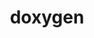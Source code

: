 ---
title: "doxygen"
layout: cache
categories: [package, develop]
meta: {"compilers": ["apple-clang@16.0.0", "gcc@10.5.0", "gcc@13.3.0"], "num_specs": 26, "num_specs_by_stack": {"developer-tools-aarch64-linux-gnu": 8, "developer-tools-darwin": 10, "developer-tools-x86_64_v3-linux-gnu": 8, "root": 26}, "oss": ["centos7", "rhel8", "sequoia"], "platforms": ["darwin", "linux"], "stacks": ["developer-tools-aarch64-linux-gnu", "developer-tools-darwin", "developer-tools-x86_64_v3-linux-gnu", "root"], "targets": ["aarch64", "x86_64_v3"], "versions": ["1.13.2"]}
spec_details: [{"compiler": "gcc@13.3.0", "hash": "3h6xj2dcomo7k4ms46etyowcg6gak3zf", "os": "rhel8", "platform": "linux", "size": "-", "stacks": ["developer-tools-aarch64-linux-gnu", "root"], "target": "aarch64", "variants": ["build_system=cmake", "build_type=Release", "generator=make", "~graphviz", "~ipo", "~mscgen"], "versions": ["1.13.2"]}, {"compiler": "apple-clang@16.0.0", "hash": "agsgo5awvysozuxkgobmtriakjk3eqo7", "os": "sequoia", "platform": "darwin", "size": "-", "stacks": ["developer-tools-darwin", "root"], "target": "aarch64", "variants": ["build_system=cmake", "build_type=Release", "generator=make", "~graphviz", "~ipo", "~mscgen"], "versions": ["1.13.2"]}, {"compiler": "gcc@10.5.0", "hash": "bbe2qtptpjstvztuql2rh4fceuvjotfa", "os": "centos7", "platform": "linux", "size": "-", "stacks": ["developer-tools-x86_64_v3-linux-gnu", "root"], "target": "x86_64_v3", "variants": ["build_system=cmake", "build_type=Release", "generator=make", "~graphviz", "~ipo", "~mscgen"], "versions": ["1.13.2"]}, {"compiler": "apple-clang@16.0.0", "hash": "d2esbkzdb7awnuj6v3fbyuzb6uoxhhbj", "os": "sequoia", "platform": "darwin", "size": "-", "stacks": ["developer-tools-darwin", "root"], "target": "aarch64", "variants": ["build_system=cmake", "build_type=Release", "generator=make", "~graphviz", "~ipo", "~mscgen"], "versions": ["1.13.2"]}, {"compiler": "apple-clang@16.0.0", "hash": "exk4pwvdcxlvywgviphnsqhwfvt7mtbh", "os": "sequoia", "platform": "darwin", "size": "-", "stacks": ["developer-tools-darwin", "root"], "target": "aarch64", "variants": ["build_system=cmake", "build_type=Release", "generator=make", "~graphviz", "~ipo", "~mscgen"], "versions": ["1.13.2"]}, {"compiler": "gcc@13.3.0", "hash": "g4ck2saoqsklki2wcqwzsalogyi6ozad", "os": "rhel8", "platform": "linux", "size": "-", "stacks": ["developer-tools-aarch64-linux-gnu", "root"], "target": "aarch64", "variants": ["build_system=cmake", "build_type=Release", "generator=make", "~graphviz", "~ipo", "~mscgen"], "versions": ["1.13.2"]}, {"compiler": "gcc@10.5.0", "hash": "gpndgg4yt5zznuokcoefahqxc6lntnxd", "os": "centos7", "platform": "linux", "size": "-", "stacks": ["developer-tools-x86_64_v3-linux-gnu", "root"], "target": "x86_64_v3", "variants": ["build_system=cmake", "build_type=Release", "generator=make", "~graphviz", "~ipo", "~mscgen"], "versions": ["1.13.2"]}, {"compiler": "gcc@13.3.0", "hash": "gqkkrpyw3trmmaqhqivxtaqait3xtsoc", "os": "rhel8", "platform": "linux", "size": "-", "stacks": ["developer-tools-aarch64-linux-gnu", "root"], "target": "aarch64", "variants": ["build_system=cmake", "build_type=Release", "generator=make", "~graphviz", "~ipo", "~mscgen"], "versions": ["1.13.2"]}, {"compiler": "gcc@10.5.0", "hash": "gy33fqc27ae5fsvcxyve6ypk7atvmqe2", "os": "centos7", "platform": "linux", "size": "-", "stacks": ["developer-tools-x86_64_v3-linux-gnu", "root"], "target": "x86_64_v3", "variants": ["build_system=cmake", "build_type=Release", "generator=make", "~graphviz", "~ipo", "~mscgen"], "versions": ["1.13.2"]}, {"compiler": "apple-clang@16.0.0", "hash": "hgqc5k5o5g52bdwiuwm4jxzy76e4hvec", "os": "sequoia", "platform": "darwin", "size": "-", "stacks": ["developer-tools-darwin", "root"], "target": "aarch64", "variants": ["build_system=cmake", "build_type=Release", "generator=make", "~graphviz", "~ipo", "~mscgen"], "versions": ["1.13.2"]}, {"compiler": "gcc@13.3.0", "hash": "jzozfb5amx6dvx6dmwhpykdbmdfryxez", "os": "rhel8", "platform": "linux", "size": "-", "stacks": ["developer-tools-aarch64-linux-gnu", "root"], "target": "aarch64", "variants": ["build_system=cmake", "build_type=Release", "generator=make", "~graphviz", "~ipo", "~mscgen"], "versions": ["1.13.2"]}, {"compiler": "gcc@13.3.0", "hash": "kninzxpojzr4cjqkvyni7lzwe6wkasm7", "os": "rhel8", "platform": "linux", "size": "-", "stacks": ["developer-tools-aarch64-linux-gnu", "root"], "target": "aarch64", "variants": ["build_system=cmake", "build_type=Release", "generator=make", "~graphviz", "~ipo", "~mscgen"], "versions": ["1.13.2"]}, {"compiler": "gcc@10.5.0", "hash": "lbukexegsw2xach2s7jcgr2gsmtmqk3z", "os": "centos7", "platform": "linux", "size": "-", "stacks": ["developer-tools-x86_64_v3-linux-gnu", "root"], "target": "x86_64_v3", "variants": ["build_system=cmake", "build_type=Release", "generator=make", "~graphviz", "~ipo", "~mscgen"], "versions": ["1.13.2"]}, {"compiler": "apple-clang@16.0.0", "hash": "mr7lu5uzki6cxcrmdzj7bpozawykxlaz", "os": "sequoia", "platform": "darwin", "size": "-", "stacks": ["developer-tools-darwin", "root"], "target": "aarch64", "variants": ["build_system=cmake", "build_type=Release", "generator=make", "~graphviz", "~ipo", "~mscgen"], "versions": ["1.13.2"]}, {"compiler": "gcc@13.3.0", "hash": "mxtaotwxcgzpiyxjlz74glafr3pbszxf", "os": "rhel8", "platform": "linux", "size": "-", "stacks": ["developer-tools-aarch64-linux-gnu", "root"], "target": "aarch64", "variants": ["build_system=cmake", "build_type=Release", "generator=make", "~graphviz", "~ipo", "~mscgen"], "versions": ["1.13.2"]}, {"compiler": "apple-clang@16.0.0", "hash": "pmb32m34ewvpgiqu6qe3vxpzvyywqh2y", "os": "sequoia", "platform": "darwin", "size": "-", "stacks": ["developer-tools-darwin", "root"], "target": "aarch64", "variants": ["build_system=cmake", "build_type=Release", "generator=make", "~graphviz", "~ipo", "~mscgen"], "versions": ["1.13.2"]}, {"compiler": "apple-clang@16.0.0", "hash": "pybbg27os3aqjwinkcyvxu4o7aanfypu", "os": "sequoia", "platform": "darwin", "size": "-", "stacks": ["developer-tools-darwin", "root"], "target": "aarch64", "variants": ["build_system=cmake", "build_type=Release", "generator=make", "~graphviz", "~ipo", "~mscgen"], "versions": ["1.13.2"]}, {"compiler": "gcc@13.3.0", "hash": "rkzz36bubtvwkipnmt7aezo4jktcdazm", "os": "rhel8", "platform": "linux", "size": "-", "stacks": ["developer-tools-aarch64-linux-gnu", "root"], "target": "aarch64", "variants": ["build_system=cmake", "build_type=Release", "generator=make", "~graphviz", "~ipo", "~mscgen"], "versions": ["1.13.2"]}, {"compiler": "apple-clang@16.0.0", "hash": "rn2cxqrvxvy2b3plav4e5rh2sc2ec5wh", "os": "sequoia", "platform": "darwin", "size": "-", "stacks": ["developer-tools-darwin", "root"], "target": "aarch64", "variants": ["build_system=cmake", "build_type=Release", "generator=make", "~graphviz", "~ipo", "~mscgen"], "versions": ["1.13.2"]}, {"compiler": "gcc@10.5.0", "hash": "vvphcsvb5qeno5m4kebt4rugmcs3iojt", "os": "centos7", "platform": "linux", "size": "-", "stacks": ["developer-tools-x86_64_v3-linux-gnu", "root"], "target": "x86_64_v3", "variants": ["build_system=cmake", "build_type=Release", "generator=make", "~graphviz", "~ipo", "~mscgen"], "versions": ["1.13.2"]}, {"compiler": "apple-clang@16.0.0", "hash": "w6j6rtqjitarsuv7uw34bcuejscq42y3", "os": "sequoia", "platform": "darwin", "size": "-", "stacks": ["developer-tools-darwin", "root"], "target": "aarch64", "variants": ["build_system=cmake", "build_type=Release", "generator=make", "~graphviz", "~ipo", "~mscgen"], "versions": ["1.13.2"]}, {"compiler": "gcc@13.3.0", "hash": "xe7rkqfyhykd7yqsp4555xr4crf7lrlw", "os": "rhel8", "platform": "linux", "size": "-", "stacks": ["developer-tools-aarch64-linux-gnu", "root"], "target": "aarch64", "variants": ["build_system=cmake", "build_type=Release", "generator=make", "~graphviz", "~ipo", "~mscgen"], "versions": ["1.13.2"]}, {"compiler": "gcc@10.5.0", "hash": "xhzqjg55tct3r6ofw7q262573yvq6ecl", "os": "centos7", "platform": "linux", "size": "-", "stacks": ["developer-tools-x86_64_v3-linux-gnu", "root"], "target": "x86_64_v3", "variants": ["build_system=cmake", "build_type=Release", "generator=make", "~graphviz", "~ipo", "~mscgen"], "versions": ["1.13.2"]}, {"compiler": "apple-clang@16.0.0", "hash": "xr3v6a5zpwfdsnfg34b3lbkyynia2eom", "os": "sequoia", "platform": "darwin", "size": "-", "stacks": ["developer-tools-darwin", "root"], "target": "aarch64", "variants": ["build_system=cmake", "build_type=Release", "generator=make", "~graphviz", "~ipo", "~mscgen"], "versions": ["1.13.2"]}, {"compiler": "gcc@10.5.0", "hash": "zgjykrzndkwxlhaxxb5hnkf3ksbhugzp", "os": "centos7", "platform": "linux", "size": "-", "stacks": ["developer-tools-x86_64_v3-linux-gnu", "root"], "target": "x86_64_v3", "variants": ["build_system=cmake", "build_type=Release", "generator=make", "~graphviz", "~ipo", "~mscgen"], "versions": ["1.13.2"]}, {"compiler": "gcc@10.5.0", "hash": "zioyjgfmhckwgcg7m5cpsonvq5c4s3ml", "os": "centos7", "platform": "linux", "size": "-", "stacks": ["developer-tools-x86_64_v3-linux-gnu", "root"], "target": "x86_64_v3", "variants": ["build_system=cmake", "build_type=Release", "generator=make", "~graphviz", "~ipo", "~mscgen"], "versions": ["1.13.2"]}]
---
